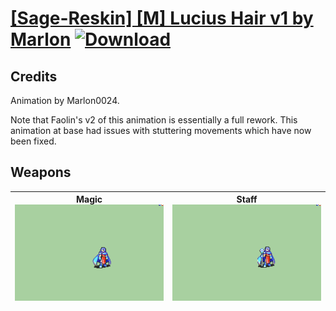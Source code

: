 # [\[Sage-Reskin\] \[M\] Lucius Hair v1 by Marlon](./) [![Download](https://img.shields.io/badge/Download-%5BSage--Reskin%5D%20%5BM%5D%20Lucius%20Hair%20v1%20by%20Marlon-red)](https://minhaskamal.github.io/DownGit/#/home?url=https://github.com/Klokinator/FE-Repo/tree/main/Battle%20Animations/Magi%20-%20Nature-Type/%5BSage-Reskin%5D%20%5BM%5D%20Lucius%20Hair%20v1%20by%20Marlon)
## Credits

Animation by Marlon0024.

Note that Faolin's v2 of this animation is essentially a full rework. This animation at base had issues with stuttering movements which have now been fixed.

## Weapons

| <b>Magic</b><br/><img alt="Magic animation" src="./6.%20Magic/Magic.gif"/> | <b>Staff</b><br/><img alt="Staff animation" src="./7.%20Staff/Staff.gif"/> |
| :---: | :---: |
